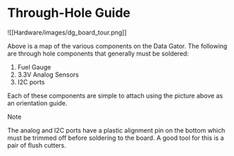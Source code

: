 # Through-Hole Guide
![[Hardware/images/dg_board_tour.png]]

Above is a map of the various components on the Data Gator. The following are through hole components that generally must be soldered:

1. Fuel Gauge
2. 3.3V Analog Sensors
3. I2C ports

Each of these components are simple to attach using the picture above as an orientation guide.

>[!note]
>The analog and I2C ports have a plastic alignment pin on the bottom which must be trimmed off before soldering to the board. A good tool for this is a pair of flush cutters.

